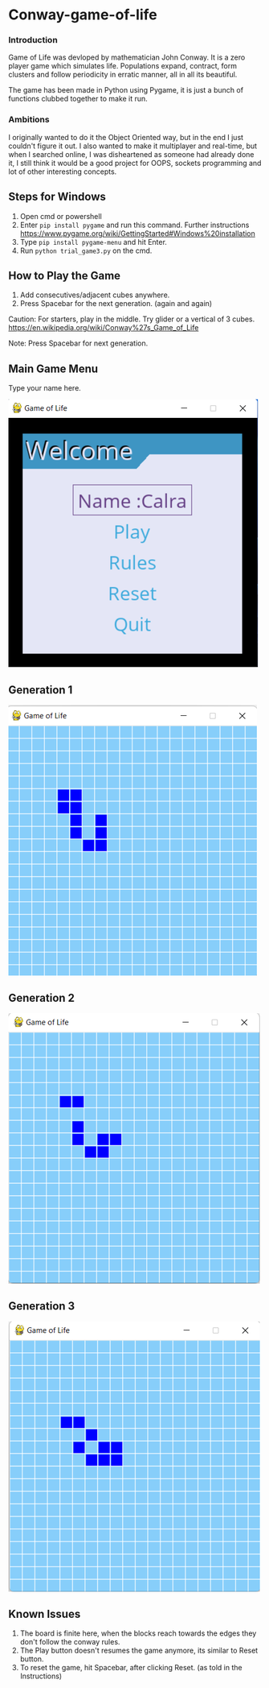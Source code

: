 # Conway-game-of-life
### Introduction
Game of Life was devloped by mathematician John Conway. It is a zero player game which simulates life. Populations expand, contract, form clusters and follow periodicity in erratic manner, all in all its beautiful.

The game has been made in Python using Pygame, it is just a bunch of functions clubbed together to make it run.
### Ambitions
I originally wanted to do it the Object Oriented way, but in the end I just couldn't figure it out.
I also wanted to make it multiplayer and real-time, but when I searched online, I was disheartened as someone had already done it, I still think it would be a good project for OOPS, sockets programming and lot of other interesting concepts.

## Steps for Windows
1) Open cmd or powershell
2) Enter `pip install pygame` and run this command. Further instructions
https://www.pygame.org/wiki/GettingStarted#Windows%20installation
3) Type `pip install pygame-menu` and hit Enter.
4) Run `python trial_game3.py` on the cmd.

## How to Play the Game
1) Add consecutives/adjacent cubes anywhere.
2) Press Spacebar for the next generation. (again and again)

Caution: For starters, play in the middle. Try glider or a vertical of 3 cubes. https://en.wikipedia.org/wiki/Conway%27s_Game_of_Life

Note: Press Spacebar for next generation.
## Main Game Menu
Type your name here.

![image](images/conway_game_menu.png)
## Generation 1
![image](images/conway_gen1.png)
## Generation 2
![image](images/conway_gen2.png)
## Generation 3
![image](images/conway_gen3.png)
## Known Issues
1) The board is finite here, when the blocks reach towards the edges they don't follow the conway rules.
2) The Play button doesn't resumes the game anymore, its similar to Reset button.
3) To reset the game, hit Spacebar, after clicking Reset. (as told in the Instructions)
